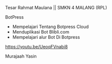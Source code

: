 
Tesar Rahmat Maulana || SMKN 4 MALANG (RPL)

BotPress

- Mempelajari Tentang Botpress Cloud
- Menduplikasi Bot Blibli.com
- Mempelajari alur Bot Di Botpress

https://youtu.be/UeoqFVnabi8

Murajaah Yasin